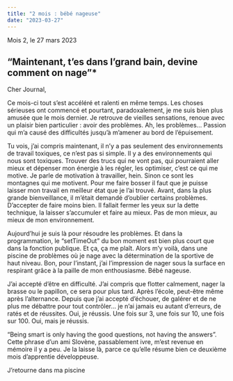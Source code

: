 ```yaml
---
title: "2 mois : bébé nageuse"
date: "2023-03-27"
---
```

Mois 2, le 27 mars 2023

## “Maintenant, t’es dans l’grand bain, devine comment on nage”*

Cher Journal,

Ce mois-ci tout s’est accéléré et ralenti en même temps. Les choses sérieuses ont commencé et pourtant, paradoxalement, je me suis bien plus amusée que le mois dernier. Je retrouve de vieilles sensations, renoue avec un plaisir bien particulier : avoir des problèmes. Ah, les problèmes… Passion qui m’a causé des difficultés jusqu’à m’amener au bord de l’épuisement.

Tu vois, j’ai compris maintenant, il n’y a pas seulement des environnements de travail toxiques, ce n’est pas si simple. Il y a des environnements qui nous sont toxiques. Trouver des trucs qui ne vont pas, qui pourraient aller mieux et dépenser mon énergie à les régler, les optimiser, c’est ce qui me motive. Je parle de motivation à travailler, hein. Sinon ce sont les montagnes qui me motivent. Pour me faire bosser il faut que je puisse laisser mon travail en meilleur état que je l’ai trouvé. Avant, dans la plus grande bienveillance, il m’était demandé d’oublier certains problèmes. D’accepter de faire moins bien. Il fallait fermer les yeux sur la dette technique, la laisser s’accumuler et faire au mieux. Pas de mon mieux, au mieux de mon environnement.

Aujourd’hui je suis là pour résoudre les problèmes. Et dans la programmation, le “setTimeOut” du bon moment est bien plus court que dans la fonction publique. Et ça, ça me plaît. Alors m’y voilà, dans une piscine de problèmes où je nage avec la détermination de la sportive de haut niveau. Bon, pour l’instant, j’ai l’impression de nager sous la surface en respirant grâce à la paille de mon enthousiasme. Bébé nageuse.

J’ai accepté d’être en difficulté. J’ai compris que flotter calmement, nager la brasse ou le papillon, ce sera pour plus tard. Après l’école, peut-être même après l’alternance. Depuis que j’ai accepté d’échouer, de galérer et de ne plus me débattre pour tout contrôler… je n’ai jamais eu autant d’erreurs, de ratés et de réussites.
Oui, je réussis. Une fois sur 3, une fois sur 10, une fois sur 100. Oui, mais je réussis.

“Being smart is only having the good questions, not having the answers”. Cette phrase d’un ami Slovène, passablement ivre, m’est revenue en mémoire il y a peu. Je la laisse là, parce ce qu’elle résume bien ce deuxième mois d’apprentie développeuse.

J’retourne dans ma piscine